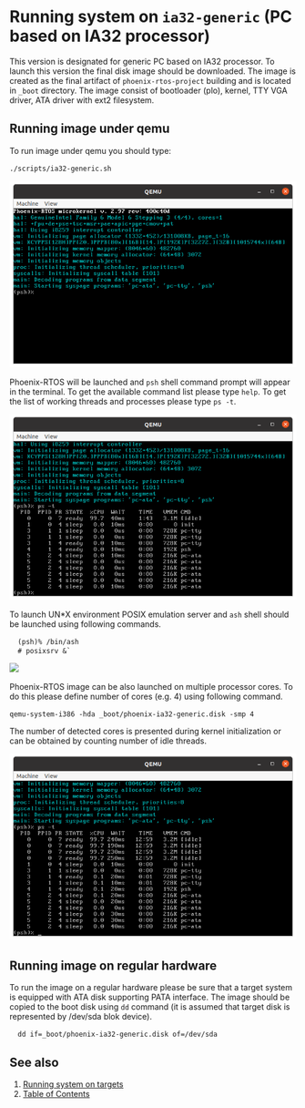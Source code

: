 # Running system on `ia32-generic` (PC based on IA32 processor)
This version is designated for generic PC based on IA32 processor. To launch this version the final disk image should be downloaded. The image is created as the final artifact of `phoenix-rtos-project` building and is located in `_boot` directory. The image consist of bootloader (plo), kernel, TTY VGA driver, ATA driver with ext2 filesystem.

## Running image under qemu
To run image under qemu you should type:

```bash
./scripts/ia32-generic.sh
```

<img src="_images/qemu-ia32-generic.png" width="600px">

Phoenix-RTOS will be launched and `psh` shell command prompt will appear in the terminal. To get the available command list please type `help`. To get the list of working threads and processes please type `ps -t`.

<img src="_images/qemu-ia32-generic-ps-t.png" width="600px">

To launch UN*X environment POSIX emulation server and `ash` shell should be launched using following commands.

```
  (psh)% /bin/ash
  # posixsrv &`
```
<img src="_images/qemu-ia32-generic-posixsrv.png" width="600px">

Phoenix-RTOS image can be also launched on multiple processor cores. To do this please define number of cores (e.g. 4) using following command.

```
qemu-system-i386 -hda _boot/phoenix-ia32-generic.disk -smp 4
```
The number of detected cores is presented during kernel initialization or can be obtained by counting number of idle threads.

<img src="_images/qemu-ia32-generic-ps-t-smp.png" width="600px">


## Running image on regular hardware
To run the image on a regular hardware please be sure that a target system is equipped with ATA disk supporting PATA interface. The image should be copied to the boot disk using `dd` command (it is assumed that target disk is represented by /dev/sda blok device).

```
  dd if=_boot/phoenix-ia32-generic.disk of=/dev/sda
```

## See also

1. [Running system on targets](README.md)
2. [Table of Contents](../README.md)